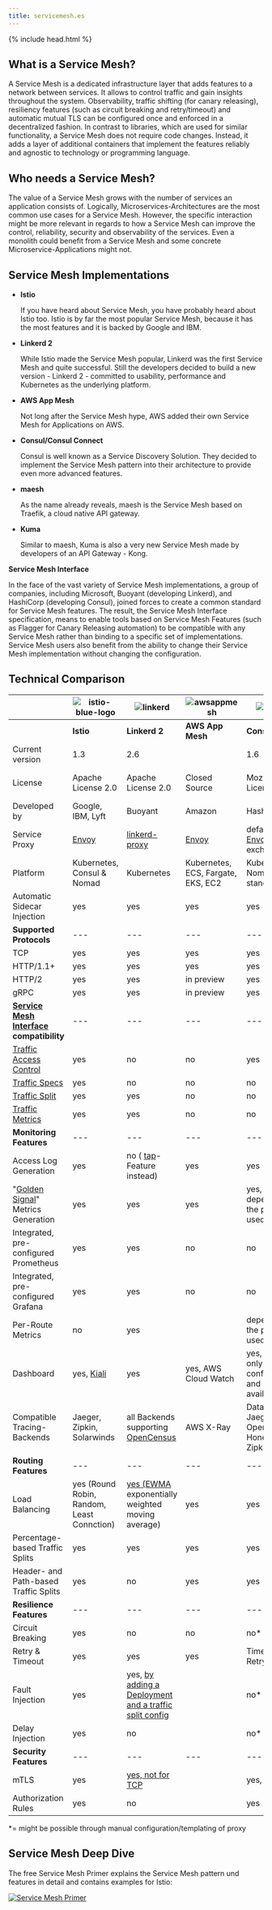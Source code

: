 ```yaml
---
title: servicemesh.es
---
```


{% include head.html %}

## What is a Service Mesh?

A Service Mesh is a dedicated infrastructure layer that adds features to a network between services. It allows to control traffic and gain insights throughout the system. Observability, traffic shifting (for canary releasing), resiliency features (such as circuit breaking and retry/timeout) and automatic mutual TLS can be configured once and enforced in a decentralized fashion. In contrast to libraries, which are used for similar functionality, a Service Mesh does not require code changes. Instead, it adds a layer of additional containers that implement the features reliably and agnostic to technology or programming language.  

## Who needs a Service Mesh?

The value of a Service Mesh grows with the number of services an application consists of. Logically, Microservices-Architectures are the most common use cases for a Service Mesh. However, the specific interaction might be more relevant in regards to how a Service Mesh can improve the control, reliability, security and observability of the services. Even a monolith could benefit from a Service Mesh and some concrete Microservice-Applications might not.


## Service Mesh Implementations

- **Istio**

   If you have heard about Service Mesh, you have probably heard about Istio too. Istio is by far the most popular Service Mesh, because it has the most features and it is backed by Google and IBM.
-  **Linkerd 2**

   While Istio made the Service Mesh popular, Linkerd was the first Service Mesh and quite successful. Still the developers decided to build a new version - Linkerd 2 - committed to usability, performance and Kubernetes as the underlying platform.  
-  **AWS App Mesh**

   Not long after the Service Mesh hype, AWS added their own Service Mesh for Applications on AWS.
-  **Consul/Consul Connect**

   Consul is well known as a Service Discovery Solution. They decided to implement the Service Mesh pattern into their architecture to provide even more advanced features.
-  **maesh**

   As the name already reveals, maesh is the Service Mesh based on Traefik, a cloud native API gateway.
-  **Kuma**

   Similar to maesh, Kuma is also a very new Service Mesh made by developers of an API Gateway - Kong.

**Service Mesh Interface**

In the face of the vast variety of Service Mesh implementations, a group of companies, including Microsoft, Buoyant (developing Linkerd), and HashiCorp (developing Consul), joined forces to create a common standard for Service Mesh features. The result, the Service Mesh Interface specification, means to enable tools based on Service Mesh Features (such as Flagger for Canary Releasing automation) to be compatible with any Service Mesh rather than binding to a specific set of implementations. Service Mesh users also benefit from the ability to change their Service Mesh implementation without changing the configuration.



## Technical Comparison

|                                                              | ![istio-blue-logo](img/istio.png)          | ![linkerd](img/linkerd.png)                                  | ![awsappmesh](img/awsappmesh.png)  | ![consul](img/consul.png)                                    | ![maesh](img/maesh.svg)       | ![kuma](img/kuma.png)              |
| ------------------------------------------------------------ | ------------------------------------------ | ------------------------------------------------------------ | ---------------------------------- | ------------------------------------------------------------ | ----------------------------- | ---------------------------------- |
|                                                              | **Istio**                                  | **Linkerd 2**                                                | **AWS App Mesh**                   | **Consul**                                                   | **mæsh**                      | **Kuma**                           |
| Current version                                              | 1.3                                        | 2.6                                                          |                                    | 1.6                                                          | 0.7                           | 0.2                                |
| License                                                      | Apache License 2.0                         | Apache License 2.0                                           | Closed Source                      | Mozilla License                                              | Apache License 2.0            | Apache License 2.0                 |
| Developed by                                                 | Google, IBM, Lyft                          | Buoyant                                                      | Amazon                             | HashiCorp                                                    | containous                    | Kong                               |
| Service Proxy                                                | [Envoy](https://www.envoyproxy.io)         | [linkerd-proxy](https://github.com/linkerd/linkerd2-proxy)   | [Envoy](https://www.envoyproxy.io) | defaults to [Envoy](https://www.envoyproxy.io), exchangeable | [Traefik](https://traefik.io) | [Envoy](https://www.envoyproxy.io) |
| Platform                                                     | Kubernetes, Consul & Nomad                 | Kubernetes                                                   | Kubernetes, ECS, Fargate, EKS, EC2 | Kubernetes, Nomad, standalone                                | Kubernetes                    | Kubernetes, "universal"            |
| Automatic Sidecar Injection                                  | yes                                        | yes                                                          | yes                                | yes                                                          | yes (per Node)                | yes                                |
| **Supported Protocols**                                      | ---                                        | ---                                                          | ---                                | ---                                                          | ---                           | ---                                |
| TCP                                                          | yes                                        | yes                                                          | yes                                | yes                                                          | yes                           | yes                                |
| HTTP/1.1+                                                    | yes                                        | yes                                                          | yes                                | yes                                                          | yes                           | yes                                |
| HTTP/2                                                       | yes                                        | yes                                                          | in preview                         | yes                                                          |                               |                                    |
| gRPC                                                         | yes                                        | yes                                                          | in preview                         | yes                                                          |                               |                                    |
| **[Service Mesh Interface](https://smi-spec.io/) compatibility** | ---                                        | ---                                                          | ---                                | ---                                                          | ---                           | ---                                |
| [Traffic Access Control](https://github.com/deislabs/smi-spec/blob/master/traffic-access-control.md) | yes                                        | no                                                           | no                                 | yes                                                          | yes                           | no                                 |
| [Traffic Specs](https://github.com/deislabs/smi-spec/blob/master/traffic-specs.md) | yes                                        | no                                                           | no                                 | no                                                           | yes                           | no                                 |
| [Traffic Split](https://github.com/deislabs/smi-spec/blob/master/traffic-split.md) | yes                                        | yes                                                          | no                                 | no                                                           | yes                           | no                                 |
| [Traffic Metrics](https://github.com/deislabs/smi-spec/blob/master/traffic-metrics.md) | yes                                        | yes                                                          | no                                 | no                                                           | no                            | no                                 |
| **Monitoring Features**                                      | ---                                        | ---                                                          | ---                                | ---                                                          | ---                           | ---                                |
| Access Log Generation                                        | yes                                        | no ( [tap](https://linkerd.io/2/reference/cli/tap/)-Feature instead) | yes                                | yes                                                          | yes                           | yes                                |
| "[Golden Signal](https://landing.google.com/sre/sre-book/chapters/monitoring-distributed-systems/#xref_monitoring_golden-signals)" Metrics Generation | yes                                        | yes                                                          | yes                                | yes, depending on the proxy used                             | yes                           | no*                                |
| Integrated, pre-configured Prometheus                        | yes                                        | yes                                                          | no                                 | no                                                           | yes                           | no                                 |
| Integrated, pre-configured Grafana                           | yes                                        | yes                                                          | no                                 | no                                                           |                               | no                                 |
| Per-Route Metrics                                            | no                                         | yes                                                          |                                    | depending on the proxy used                                  |                               | no                                 |
| Dashboard                                                    | yes, [Kiali](https://www.kiali.io)         | yes                                                          | yes, AWS Cloud Watch               | yes, showing only configuration and availability             | no                            | no                                 |
| Compatible Tracing-Backends                                  | Jaeger, Zipkin, Solarwinds                 | all Backends supporting [OpenCensus](https://opencensus.io/service/exporters/) | AWS X-Ray                          | Datadog, Jaeger, OpenTracing, Honeycomb, Zipkin              | Jaeger                        | -                                  |
| **Routing Features**                                         | ---                                        | ---                                                          | ---                                | ---                                                          | ---                           | ---                                |
| Load Balancing                                               | yes (Round Robin, Random, Least Connction) | [yes (EWMA](https://linkerd.io/2/features/load-balancing/) exponentially weighted moving average) | yes                                | yes                                                          | yes                           |                                    |
| Percentage-based Traffic Splits                              | yes                                        | yes                                                          | yes                                | yes                                                          | yes                           | yes                                |
| Header- and Path-based Traffic Splits                        | yes                                        | no                                                           | yes                                | yes                                                          | no                            | no*                                |
| **Resilience Features**                                      | ---                                        | ---                                                          | ---                                | ---                                                          | ---                           | ---                                |
| Circuit Breaking                                             | yes                                        | no                                                           | no                                 | no*                                                          | yes                           | no*                                |
| Retry & Timeout                                              | yes                                        | yes                                                          | yes                                | Timeout yes, Retry no*                                       | yes                           | no*                                |
| Fault Injection                                              | yes                                        | yes, [by adding a Deployment and a traffic split config](https://linkerd.io/2/tasks/fault-injection/) |                                    | no*                                                          | no                            | no*                                |
| Delay Injection                                              | yes                                        | no                                                           |                                    | no*                                                          | no                            | no*                                |
| **Security Features**                                        | ---                                        | ---                                                          | ---                                | ---                                                          | ---                           | ---                                |
| mTLS                                                         | yes                                        | [yes, not for TCP](https://linkerd.io/2/features/automatic-mtls/) |                                    | yes, via [Vault](https://www.vaultproject.io)                | no                            | yes                                |
| Authorization Rules                                          | yes                                        | no                                                           |                                    | yes                                                          | no                            | yes                                |

*= might be possible through manual configuration/templating of proxy

## Service Mesh Deep Dive

The free Service Mesh Primer explains the Service Mesh pattern und features in detail and contains examples for Istio:

[![Service Mesh Primer](img/primer.jpeg)](http://leanpub.com/service-mesh-primer)
